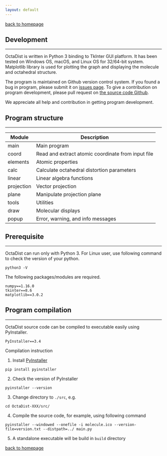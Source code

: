 ```yaml
---
layout: default
---
```

[back to homepage](./)

## Development
***
OctaDist is written in Python 3 binding to TkInter GUI platform. 
It has been tested on Windows OS, macOS, and Linux OS for 32/64-bit system. 
Matplotlib library is used for plotting the graph and displaying the molecule and octahedral structure. <br/>

The program is maintained on Github version control system. If you found a bug in program, please submit it on [issues page](https://github.com/OctaDist/OctaDist/issues). 
To give a contribution on program development, please pull request on [the source code Github](https://github.com/OctaDist/OctaDist). <br/>

We appreciate all help and contribution in getting program development.

## Program structure
***

| Module | Description |
| ------ | ----------- |
| main   | Main program |
| coord | Read and extract atomic coordinate from input file |
| elements | Atomic properties |
| calc | Calculate octahedral distortion parameters |
| linear | Linear algebra functions |
| projection | Vector projection |
| plane | Manipulate projection plane |
| tools | Utilities |
| draw | Molecular displays |
| popup | Error, warning, and info messages |

## Prerequisite
***
OctaDist can run only with Python 3. For Linux user, use following command to check the version of your python.
```
python3 -V
```
The following packages/modules are required.
```
numpy==1.16.0
tkinter==8.6
matplotlib==3.0.2
```

## Program compilation
***
OctaDist source code can be compiled to executable easily using PyInstaller.
```
PyInstaller==3.4
```
Compilation instruction
1. Install [PyInstaller](https://www.pyinstaller.org/)
```
pip install pyinstaller
```
2. Check the version of PyInstaller
```
pyinstaller --version
```
3. Change directory to `./src`, e.g.
```
cd OctaDist-XXX/src/
```
4. Compile the source code, for example, using following command
```
pyinstaller --windowed --onefile -i molecule.ico --version-file=version.txt --distpath=../ main.py
```
5. A standalone executable will be build in `build` directory

[back to homepage](./)
